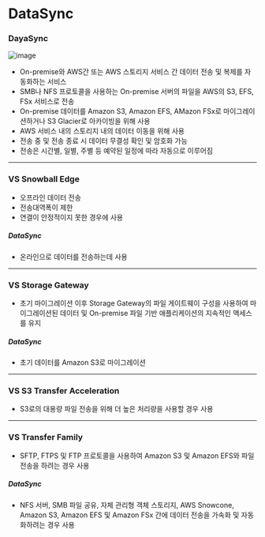 # DataSync

### DayaSync

![image](https://github.com/pokabook/TIL/assets/103029701/08824d10-4c83-4b99-a1ad-48605f92c898)

- On-premise와 AWS간 또는 AWS 스토리지 서비스 간 데이터 전송 및 복제를 자동화하는 서비스
- SMB나 NFS 프로토콜을 사용하는 On-premise 서버의 파일을 AWS의 S3, EFS, FSx 서비스로 전송
- On-premise 데이터를 Amazon S3, Amazon EFS, AMazon FSx로 마이그레이션하거나 S3 Glacier로 아카이빙을 위해 사용
- AWS 서비스 내의 스토리지 내의 데이터 이동을 위해 사용
- 전송 중 및 전송 종료 시 데이터 무결성 확인 및 암호화 가능
- 전송은 시간별, 일별, 주별 등 예약된 일정에 따라 자동으로 이루어짐

---

### VS Snowball Edge

- 오프라인 데이터 전송
- 전송대역폭이 제한
- 연결이 안정적이지 못한 경우에 사용

##### DataSync

- 온라인으로 데이터를 전송하는데 사용

---

### VS Storage Gateway

- 초기 마이그레이션 이후 Storage Gateway의 파일 게이트웨이 구성을 사용하여 마이그레이션된 데이터 및 On-premise 파일 기반 애플리케이션의 지속적인 액세스를 유지

##### DataSync

- 초기 데이터를 Amazon S3로 마이그레이션

---

### VS S3 Transfer Acceleration

- S3로의 대용량 파일 전송을 위해 더 높은 처리량을 사용할 경우 사용

---

### VS Transfer Family

- SFTP, FTPS 및 FTP 프로토콜을 사용하여 Amazon S3 및 Amazon EFS와 파일 전송을 하려는 경우 사용

##### DataSync

- NFS 서버, SMB 파일 공유, 자체 관리형 객체 스토리지, AWS Snowcone, Amazon S3, Amazon EFS 및 Amazon FSx 간에 데이터 전송을 가속화 및 자동화하려는 경우 사용
